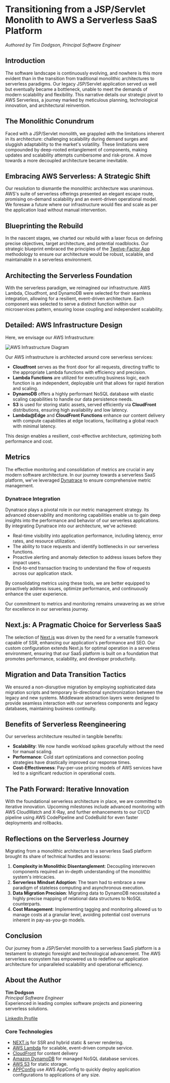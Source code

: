 # Transitioning from a JSP/Servlet Monolith to AWS a Serverless SaaS Platform

*Authored by Tim Dodgson, Principal Software Engineer*

## Introduction

The software landscape is continuously evolving, and nowhere is this more evident than in the transition from traditional monolithic architectures to serverless paradigms. Our legacy JSP/Servlet application served us well but eventually became a bottleneck, unable to meet the demands of modern scalability and flexibility. This narrative details our strategic pivot to AWS Serverless, a journey marked by meticulous planning, technological innovation, and architectural reinvention.

## The Monolithic Conundrum

Faced with a JSP/Servlet monolith, we grappled with the limitations inherent in its architecture: challenging scalability during demand surges and sluggish adaptability to the market's volatility. These limitations were compounded by deep-rooted entanglement of components, making updates and scalability attempts cumbersome and risk-prone. A move towards a more decoupled architecture became inevitable.

## Embracing AWS Serverless: A Strategic Shift

Our resolution to dismantle the monolithic architecture was unanimous. AWS's suite of serverless offerings presented an elegant escape route, promising on-demand scalability and an event-driven operational model. We foresaw a future where our infrastructure would flex and scale as per the application load without manual intervention.

## Blueprinting the Rebuild

In the nascent stages, we charted our rebuild with a laser focus on defining precise objectives, target architecture, and potential roadblocks. Our strategic blueprint embraced the principles of the [Twelve-Factor App](https://12factor.net/) methodology to ensure our architecture would be robust, scalable, and maintainable in a serverless environment.

## Architecting the Serverless Foundation

With the serverless paradigm, we reimagined our infrastructure. AWS Lambda, Cloudfront, and DynamoDB were selected for their seamless integration, allowing for a resilient, event-driven architecture. Each component was selected to serve a distinct function within our microservices pattern, ensuring loose coupling and independent scalability.

## Detailed: AWS Infrastructure Design

Here, we envisage our AWS Infrastructure:

![AWS Infrastructure Diagram](architecture.png)

Our AWS infrastructure is architected around core serverless services:

- **Cloudfront** serves as the front door for all requests, directing traffic to the appropriate Lambda functions with efficiency and precision.
- **Lambda Functions** are utilized for executing business logic, each function is an independent, deployable unit that allows for rapid iteration and scaling.
- **DynamoDB** offers a highly performant NoSQL database with elastic scaling capabilities to handle our data persistence needs.
- **S3** is used for storing static assets, served efficiently via **CloudFront** distributions, ensuring high availability and low latency.
- **Lambda@Edge** and **CloudFront Functions** enhance our content delivery with compute capabilities at edge locations, facilitating a global reach with minimal latency.

This design enables a resilient, cost-effective architecture, optimizing both performance and cost.

## Metrics

The effective monitoring and consolidation of metrics are crucial in any modern software architecture. In our journey towards a serverless SaaS platform, we've leveraged [Dynatrace](https://www.dynatrace.com/) to ensure comprehensive metric management.

### Dynatrace Integration

Dynatrace plays a pivotal role in our metric management strategy. Its advanced observability and monitoring capabilities enable us to gain deep insights into the performance and behavior of our serverless applications. By integrating Dynatrace into our architecture, we've achieved:

- Real-time visibility into application performance, including latency, error rates, and resource utilization.
- The ability to trace requests and identify bottlenecks in our serverless functions.
- Proactive alerting and anomaly detection to address issues before they impact users.
- End-to-end transaction tracing to understand the flow of requests across our application stack.

By consolidating metrics using these tools, we are better equipped to proactively address issues, optimize performance, and continuously enhance the user experience.

Our commitment to metrics and monitoring remains unwavering as we strive for excellence in our serverless journey.

## Next.js: A Pragmatic Choice for Serverless SaaS

The selection of [Next.js](https://nextjs.org/) was driven by the need for a versatile framework capable of SSR, enhancing our application's performance and SEO. Our custom configuration extends Next.js for optimal operation in a serverless environment, ensuring that our SaaS platform is built on a foundation that promotes performance, scalability, and developer productivity.

## Migration and Data Transition Tactics

We ensured a non-disruptive migration by employing sophisticated data migration scripts and temporary bi-directional synchronization between the legacy and new systems. Middleware abstraction layers were designed to provide seamless interaction with our serverless components and legacy databases, maintaining business continuity.

## Benefits of Serverless Reengineering

Our serverless architecture resulted in tangible benefits:

- **Scalability**: We now handle workload spikes gracefully without the need for manual scaling.
- **Performance**: Cold start optimizations and connection pooling strategies have drastically improved our response times.
- **Cost-Effectiveness**: Pay-per-use pricing models of AWS services have led to a significant reduction in operational costs.

## The Path Forward: Iterative Innovation

With the foundational serverless architecture in place, we are committed to iterative innovation. Upcoming milestones include advanced monitoring with AWS CloudWatch and X-Ray, and further enhancements to our CI/CD pipeline using AWS CodePipeline and CodeBuild for even faster deployments and rollbacks.

## Reflections on the Serverless Journey

Migrating from a monolithic architecture to a serverless SaaS platform brought its share of technical hurdles and lessons:

1. **Complexity in Monolithic Disentanglement**: Decoupling interwoven components required an in-depth understanding of the monolithic system's intricacies.
2. **Serverless Mindset Adoption**: The team had to embrace a new paradigm of stateless computing and asynchronous execution.
3. **Data Migration Precision**: Migrating data to DynamoDB necessitated a highly precise mapping of relational data structures to NoSQL counterparts.
4. **Cost Management**: Implementing tagging and monitoring allowed us to manage costs at a granular level, avoiding potential cost overruns inherent in pay-as-you-go models.

## Conclusion

Our journey from a JSP/Servlet monolith to a serverless SaaS platform is a testament to strategic foresight and technological advancement. The AWS serverless ecosystem has empowered us to redefine our application architecture for unparalleled scalability and operational efficiency.

## About the Author

**Tim Dodgson**  
_Principal Software Engineer_  
Experienced in leading complex software projects and pioneering serverless solutions.

[LinkedIn Profile](https://www.linkedin.com/in/tim-dodgson/)

### Core Technologies

- [NEXT.js](https://nextjs.org/) for SSR and hybrid static & server rendering.
- [AWS Lambda](https://aws.amazon.com/lambda/) for scalable, event-driven compute service.
- [CloudFront](https://aws.amazon.com/cloudfront/) for content delivery
- [Amazon DynamoDB](https://aws.amazon.com/dynamodb/) for managed NoSQL database services.
- [AWS S3](https://aws.amazon.com/s3/) for static storage.
- [APPConfig](https://docs.aws.amazon.com/appconfig/) use AWS AppConfig to quickly deploy application configurations to applications of any size. 

